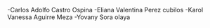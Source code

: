 -Carlos Adolfo Castro Ospina
-Eliana Valentina Perez cubilos
-Karol Vanessa Aguirre Meza
-Yovany Sora olaya
